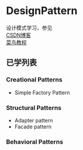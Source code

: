 # DesignPattern
设计模式学习，参见  
[CSDN博客](http://blog.csdn.net/lovelion/article/details/17517213)  
[菜鸟教程](http://www.runoob.com/design-pattern/design-pattern-intro.html)

## 已学列表  
### Creational Patterns  
* Simple Factory Pattern  

### Structural Patterns  
* Adapter pattern  
* Facade pattern  

### Behavioral Patterns

